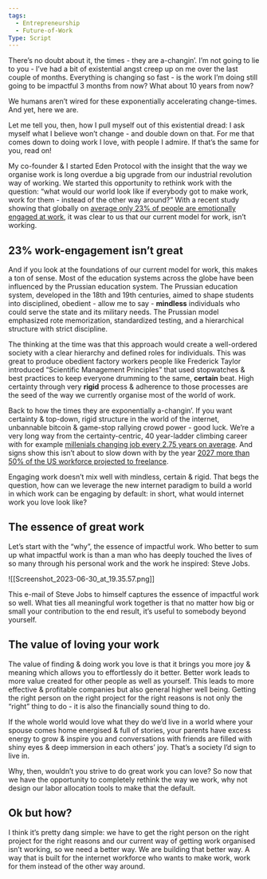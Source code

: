 ```yaml
---
tags:
  - Entrepreneurship
  - Future-of-Work
Type: Script
---
```

There’s no doubt about it, the times - they are a-changin’. I’m not going to lie to you - I’ve had a bit of existential angst creep up on me over the last couple of months. Everything is changing so fast - is the work I’m doing still going to be impactful 3 months from now? What about 10 years from now?

We humans aren’t wired for these exponentially accelerating change-times. And yet, here we are.

Let me tell you, then, how I pull myself out of this existential dread: I ask myself what I believe won’t change - and double down on that. For me that comes down to doing work I love, with people I admire. If that’s the same for you, read on!

My co-founder & I started Eden Protocol with the insight that the way we organise work is long overdue a big upgrade from our industrial revolution way of working. We started this opportunity to rethink work with the question: “what would our world look like if everybody got to make work, work for them - instead of the other way around?” With a recent study showing that globally on [average only 23% of people are emotionally engaged at work](https://www.gallup.com/workplace/506798/globally-employees-engaged-stressed.aspx), it was clear to us that our current model for work, isn’t working.

## 23% work-engagement isn’t great

And if you look at the foundations of our current model for work, this makes a ton of sense. Most of the education systems across the globe have been influenced by the Prussian education system. The Prussian education system, developed in the 18th and 19th centuries, aimed to shape students into disciplined, obedient - allow me to say - **mindless** individuals who could serve the state and its military needs. The Prussian model emphasized rote memorization, standardized testing, and a hierarchical structure with strict discipline.

The thinking at the time was that this approach would create a well-ordered society with a clear hierarchy and defined roles for individuals. This was great to produce obedient factory workers people like Frederick Taylor introduced “Scientific Management Principles” that used stopwatches & best practices to keep everyone drumming to the same, **certain** beat. High certainty through very **rigid** process & adherence to those processes are the seed of the way we currently organise most of the world of work.

Back to how the times they are exponentially a-changin’. If you want certainty & top-down, rigid structure in the world of the internet, unbannable bitcoin & game-stop rallying crowd power - good luck. We’re a very long way from the certainty-centric, 40 year-ladder climbing career with for example [millenials changing job every 2.75 years on average](https://www.businessnewsdaily.com/7012-millennial-job-hopping.html). And signs show this isn’t about to slow down with by the year [2027 more than 50% of the US workforce projected to freelance](https://www.allworknow.com/majority-workforce-will-freelance-2027/).

Engaging work doesn’t mix well with mindless, certain & rigid. That begs the question, how can we leverage the new internet paradigm to build a world in which work can be engaging by default: in short, what would internet work you love look like?

## The essence of great work

Let’s start with the “why”, the essence of impactful work. Who better to sum up what impactful work is than a man who has deeply touched the lives of so many through his personal work and the work he inspired: Steve Jobs.

![[Screenshot_2023-06-30_at_19.35.57.png]]

This e-mail of Steve Jobs to himself captures the essence of impactful work so well. What ties all meaningful work together is that no matter how big or small your contribution to the end result, it’s useful to somebody beyond yourself.

## The value of loving your work

The value of finding & doing work you love is that it brings you more joy & meaning which allows you to effortlessly do it better. Better work leads to more value created for other people as well as yourself. This leads to more effective & profitable companies but also general higher well being. Getting the right person on the right project for the right reasons is not only the “right” thing to do - it is also the financially sound thing to do.

If the whole world would love what they do we’d live in a world where your spouse comes home energised & full of stories, your parents have excess energy to grow & inspire you and conversations with friends are filled with shiny eyes & deep immersion in each others’ joy. That’s a society I’d sign to live in.

Why, then, wouldn’t you strive to do great work you can love? So now that we have the opportunity to completely rethink the way we work, why not design our labor allocation tools to make that the default.

## Ok but how?

I think it’s pretty dang simple: we have to get the right person on the right project for the right reasons and our current way of getting work organised isn’t working, so we need a better way. We are building that better way. A way that is built for the internet workforce who wants to make work, work for them instead of the other way around.
